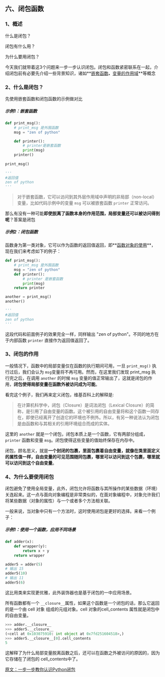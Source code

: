 ## 六、闭包函数

### 1、概述

什么是闭包？

闭包有什么用？

为什么要用闭包？

今天我们就带着这3个问题来一步一步认识闭包。闭包和函数紧密联系在一起，介绍闭包前有必要先介绍一些背景知识，诸如**[嵌套函数](https://github.com/szk5043/python/blob/master/4%EF%BC%9A%E5%87%BD%E6%95%B0/5%EF%BC%9A%E5%87%BD%E6%95%B0%E5%B5%8C%E5%A5%97.md)**、**[变量的作用域](https://github.com/szk5043/python/blob/master/4%EF%BC%9A%E5%87%BD%E6%95%B0/3%EF%BC%9A%E5%90%8D%E7%A7%B0%E7%A9%BA%E9%97%B4%E5%92%8C%E4%BD%9C%E7%94%A8%E5%9F%9F.md)**等概念

### 2、什么是闭包？

先使用嵌套函数和闭包函数的示例做对比

##### 示例1：嵌套函数

```python
def print_msg():
    # print_msg 是外围函数
    msg = "zen of python"

    def printer():
        # printer是嵌套函数
        print(msg)
    printer()
    
print_msg()
    
''' 
#返回值
zen of python
'''  
```

> 对于嵌套函数，它可以访问到其外层作用域中声明的非局部（non-local）变量，比如代码示例中的变量 `msg` 可以被嵌套函数 `printer` 正常访问。

那么有没有一种可能**即使脱离了函数本身的作用范围，局部变量还可以被访问得到呢**？答案是闭包

##### 示例2：闭包函数

函数身为第一类对象，它可以作为函数的返回值返回，即**[函数对象的使用](https://github.com/szk5043/python/blob/master/4%EF%BC%9A%E5%87%BD%E6%95%B0/4%EF%BC%9A%E5%87%BD%E6%95%B0%E5%AF%B9%E8%B1%A1.md)**，现在我们来考虑如下的例子：

```python
def print_msg():
    # print_msg 是外围函数
    msg = "zen of python"
    def printer():
        # printer 是嵌套函数
        print(msg)
    return printer

another = print_msg()
another()

''' 
#返回值
zen of python
'''  
```

这段代码和前面例子的效果完全一样，同样输出 "zen of python"。不同的地方在于内部函数 `printer` 直接作为返回值返回了。

### 3、闭包的作用

一般情况下，函数中的局部变量仅在函数的执行期间可用，一旦 `print_msg()` 执行过后，我们会认为 `msg`变量将不再可用。然而，在这里我们发现 print_msg 执行完之后，在调用 `another` 的时候 `msg` 变量的值正常输出了，这就是闭包的作用，**闭包使得局部变量在函数外被访问成为可能**。

看完这个例子，我们再来定义闭包，维基百科上的解释是:

> 在计算机科学中，闭包（Closure）是词法闭包（Lexical 
> Closure）的简称，是引用了自由变量的函数。这个被引用的自由变量将和这个函数一同存在，即使已经离开了创造它的环境也不例外。所以，有另一种说法认为闭包是由函数和与其相关的引用环境组合而成的实体。

这里的 `another` 就是一个闭包，闭包本质上是一个函数，它有两部分组成，`printer` 函数和变量 `msg`。闭包使得这些变量的值始终保存在内存中。

闭包，顾名思义，就是**一个封闭的包裹，里面包裹着自由变量，就像在类里面定义的属性值一样，自由变量的可见范围随同包裹，哪里可以访问到这个包裹，哪里就可以访问到这个自由变量**。

### 4、为什么要使用闭包

闭包避免了使用全局变量，此外，闭包允许将函数与其所操作的某些数据（环境）关连起来。这一点与面向对象编程是非常类似的，在面对象编程中，对象允许我们将某些数据（对象的属性）与一个或者多个方法相关联。

一般来说，当对象中只有一个方法时，这时使用闭包是更好的选择。来看一个例子：

##### 示例1：使用一个函数，应用不同场景

```python
def adder(x):
    def wrapper(y):
        return x + y
    return wrapper

adder5 = adder(5)
# 输出 15
adder5(10)
# 输出 11
adder5(6)
```

这比用类来实现更优雅，此外装饰器也是基于闭包的一中应用场景。

所有函数都有一个 `__closure__`属性，如果这个函数是一个闭包的话，那么它返回的是一个由 cell 对象 组成的元组对象。cell 对象的cell_contents 属性就是闭包中的自由变量。

```python
>>> adder.__closure__
>>> adder5.__closure__
(<cell at 0x103075910: int object at 0x7fd251604518>,)
>>> adder5.__closure__[0].cell_contents
5
```

这解释了为什么局部变量脱离函数之后，还可以在函数之外被访问的原因的，因为它存储在了闭包的 cell_contents中了。



[原文：一步一步教你认识Python闭包](https://foofish.net/python-closure.html)

